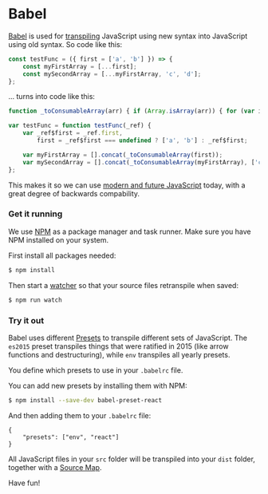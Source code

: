 # Babel

[Babel](https://babeljs.io/) is used for [transpiling](https://en.wikipedia.org/wiki/Source-to-source_compiler) JavaScript using new syntax into JavaScript using old syntax. So code like this:

```javascript
const testFunc = ({ first = ['a', 'b'] }) => {
	const myFirstArray = [...first];
	const mySecondArray = [...myFirstArray, 'c', 'd'];
};
```

... turns into code like this:

```javascript
function _toConsumableArray(arr) { if (Array.isArray(arr)) { for (var i = 0, arr2 = Array(arr.length); i < arr.length; i++) { arr2[i] = arr[i]; } return arr2; } else { return Array.from(arr); } }

var testFunc = function testFunc(_ref) {
	var _ref$first = _ref.first,
	    first = _ref$first === undefined ? ['a', 'b'] : _ref$first;

	var myFirstArray = [].concat(_toConsumableArray(first));
	var mySecondArray = [].concat(_toConsumableArray(myFirstArray), ['c', 'd']);
};
```

This makes it so we can use [modern and future JavaScript](http://es6-features.org/) today, with a great degree of backwards compability.


### Get it running

We use [NPM](https://www.npmjs.com/) as a package manager and task runner. Make sure you have NPM installed on your system.

First install all packages needed:

```bash
$ npm install
```

Then start a [watcher](https://babeljs.io/docs/usage/cli/#babel-compile-files) so that your source files retranspile when saved:

```bash
$ npm run watch
```


### Try it out

Babel uses different [Presets](https://babeljs.io/docs/plugins/#presets-official-presets) to transpile different sets of JavaScript. The `es2015` preset transpiles things that were ratified in 2015 (like arrow functions and destructuring), while `env` transpiles all yearly presets.

You define which presets to use in your `.babelrc` file.

You can add new presets by installing them with NPM:

```bash
$ npm install --save-dev babel-preset-react
```

And then adding them to your `.babelrc` file:

```
{
	"presets": ["env", "react"]
}
```

All JavaScript files in your `src` folder will be transpiled into your `dist` folder, together with a [Source Map](https://developer.mozilla.org/en-US/docs/Tools/Debugger/How_to/Use_a_source_map).

Have fun!
